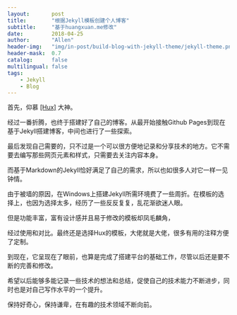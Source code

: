 ```yaml
---
layout:       post
title:        "根据Jekyll模板创建个人博客"
subtitle:     "基于huangxuan.me修改"
date:         2018-04-25
author:       "Allen"
header-img:   "img/in-post/build-blog-with-jekyll-theme/jekyll-theme.png"
header-mask:  0.7
catalog:      false
multilingual: false
tags:
    - Jekyll
    - Blog
---
```


首先，仰慕 [[Hux]](https://huangxuan.me/) 大神。

经过一番折腾，也终于搭建好了自己的博客。从最开始接触Github Pages到现在基于Jekyll搭建博客，中间也进行了一些探索。  

最后发现自己需要的，只不过是一个可以很方便地记录和分享技术的地方。它不需要去编写那些网页元素和样式，只需要去关注内容本身。

而基于Markdown的Jekyll恰好满足了自己的需求，所以也如很多人对它一样一见钟情。

由于被墙的原因，在Windows上搭建Jekyll所需环境费了一些周折。在模板的选择上，也因为选择太多，经历了一些反反复复，乱花渐欲迷人眼。

但是功能丰富，富有设计感并且易于修改的模板却凤毛麟角，

经过使用和对比。最终还是选择Hux的模板，大佬就是大佬，很多有用的注释方便了定制。

到现在，它呈现在了眼前，也算是完成了搭建平台的基础工作，尽管以后还是要不断的完善和修改。

希望以后能够多能记录一些技术的想法和总结，促使自己的技术能力不断进步，同时也是对自己写作水平的一个提升。

保持好奇心，保持谦卑，在有趣的技术领域不断向前。